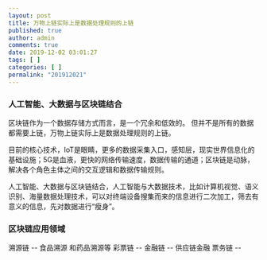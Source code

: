 ```yaml
---
layout: post
title: 万物上链实际上是数据处理规则的上链
published: true
author: admin
comments: true
date: 2019-12-02 03:01:27
tags: [ ]
categories: [ ]
permalink: "201912021"
---
```

### 人工智能、大数据与区块链结合

区块链作为一个数据存储方式而言，是一个冗余和低效的。
但并不是所有的数据都需要上链，万物上链实际上是数据处理规则的上链。

目前的核心技术，IoT是眼睛，更多的数据采集入口，感知层，现实世界信息化的基础设施；5G是血液，更快的网络传输速度，数据传输的通道；区块链是动脉，解决各个角色主体之间的交互逻辑和数据传输规则。

人工智能、大数据与区块链结合，人工智能与大数据技术，比如计算机视觉、语义识别、海量数据处理技术，可以对终端设备搜集而来的信息进行二次加工，筛去有意义的信息，先对数据进行“瘦身”。

### 区块链应用领域

溯源链 -- 食品溯源 和药品溯源等
彩票链 --
金融链 -- 供应链金融
票务链 -- 

